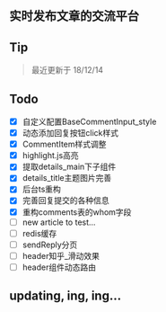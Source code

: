 ## 实时发布文章的交流平台
## Tip
> 最近更新于 18/12/14
## Todo
- [x] 自定义配置BaseCommentInput_style
- [x] 动态添加回复按钮click样式
- [x] CommentItem样式调整
- [x] highlight.js高亮
- [x] 提取details_main下子组件
- [x] details_title主题图片完善
- [x] 后台ts重构
- [x] 完善回复提交的各种信息
- [x] 重构comments表的whom字段
- [ ] new article to test...
- [ ] redis缓存
- [ ] sendReply分页
- [ ] header知乎_滑动效果
- [ ] header组件动态路由
## updating, ing, ing...